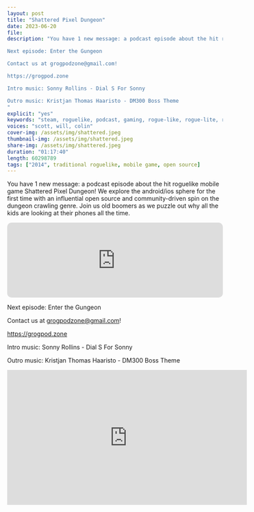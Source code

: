 ```yaml
---
layout: post
title: "Shattered Pixel Dungeon"
date: 2023-06-20
file: 
description: "You have 1 new message: a podcast episode about the hit roguelike mobile game Shattered Pixel Dungeon! We explore the android/ios sphere for the first time with an influential open source and community-driven spin on the dungeon crawling genre. Join us old boomers as we puzzle out why all the kids are looking at their phones all the time. 

Next episode: Enter the Gungeon

Contact us at grogpodzone@gmail.com!

https://grogpod.zone

Intro music: Sonny Rollins - Dial S For Sonny

Outro music: Kristjan Thomas Haaristo - DM300 Boss Theme
"
explicit: "yes" 
keywords: "steam, roguelike, podcast, gaming, rogue-like, rogue-lite, roguelite"
voices: "scott, will, colin"
cover-img: /assets/img/shattered.jpeg
thumbnail-img: /assets/img/shattered.jpeg
share-img: /assets/img/shattered.jpeg
duration: "01:17:40"
length: 60298789 
tags: ["2014", traditional roguelike, mobile game, open source]
---
```

You have 1 new message: a podcast episode about the hit roguelike mobile game Shattered Pixel Dungeon! We explore the android/ios sphere for the first time with an influential open source and community-driven spin on the dungeon crawling genre. Join us old boomers as we puzzle out why all the kids are looking at their phones all the time. 

<iframe allow="autoplay *; encrypted-media *; fullscreen *; clipboard-write" frameborder="0" height="175" style="width:100%;max-width:660px;overflow:hidden;border-radius:10px;" sandbox="allow-forms allow-popups allow-same-origin allow-scripts allow-storage-access-by-user-activation allow-top-navigation-by-user-activation" src="https://embed.podcasts.apple.com/us/podcast/zzzzzzzzz&theme=auto"></iframe>

Next episode: Enter the Gungeon

Contact us at grogpodzone@gmail.com!

https://grogpod.zone

Intro music: Sonny Rollins - Dial S For Sonny

Outro music: Kristjan Thomas Haaristo - DM300 Boss Theme

<div class="embed-responsive embed-responsive-16by9">
<iframe width="560" height="315" src="https://www.youtube.com/embed/zzzzzzzzz" title="YouTube video player" frameborder="0" allow="accelerometer; autoplay; clipboard-write; encrypted-media; gyroscope; picture-in-picture" allowfullscreen></iframe>
</div>
